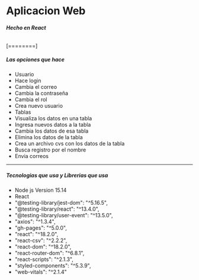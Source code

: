 # Aplicacion Web
###### **Hecho en React**

[========]
##### Las opciones que hace
- Usuario
 - Hace login
 - Cambia el correo
 - Cambia la contraseña
 - Cambia el rol
 - Crea nuevo usuario
- Tablas
 - Visualiza los datos en una tabla
 - Ingresa nuevos datos a la tabla
 - Cambia los datos de esa tabla
 - Elimina los datos de la tabla
 - Crea un archivo cvs con los datos de la tabla
 - Busca registro por el nombre
 - Envia correos
 
------------

##### Tecnologias que usa y Librerias que usa
- Node js Version 15.14
- React 
 -  "@testing-library/jest-dom": "^5.16.5",
 - "@testing-library/react": "^13.4.0",
 -  "@testing-library/user-event": "^13.5.0",
 - "axios": "^1.3.4",
 - "gh-pages": "^5.0.0",
 - "react": "^18.2.0",
 - "react-csv": "^2.2.2",
 - "react-dom": "^18.2.0",
 - "react-router-dom": "^6.8.1",
 - "react-scripts": "^2.1.3",
 - "styled-components": "^5.3.9",
 - "web-vitals": "^2.1.4"